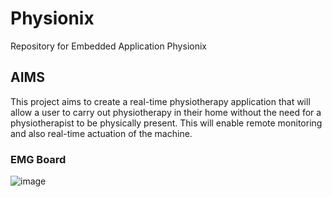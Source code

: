 # Physionix
Repository for Embedded Application Physionix

## AIMS
This project aims to create a real-time physiotherapy application that will allow a user to carry out physiotherapy in their home without the need for a physiotherapist to be physically present. This will enable remote monitoring and also real-time actuation of the machine.

### EMG Board
![image](https://user-images.githubusercontent.com/26685910/214528988-47deaa99-eecb-4313-bb65-86719b7fb25d.png)
